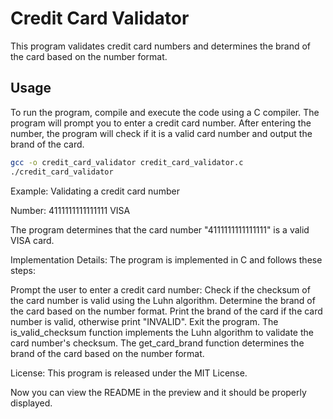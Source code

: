 # Credit Card Validator

This program validates credit card numbers and determines the brand of the card based on the number format.

## Usage

To run the program, compile and execute the code using a C compiler. The program will prompt you to enter a credit card number. After entering the number, the program will check if it is a valid card number and output the brand of the card.

```bash
gcc -o credit_card_validator credit_card_validator.c
./credit_card_validator
```
Example: Validating a credit card number

Number: 4111111111111111
VISA

The program determines that the card number "4111111111111111" is a valid VISA card.

Implementation Details:
The program is implemented in C and follows these steps:

Prompt the user to enter a credit card number:
Check if the checksum of the card number is valid using the Luhn algorithm.
Determine the brand of the card based on the number format.
Print the brand of the card if the card number is valid, otherwise print "INVALID".
Exit the program.
The is_valid_checksum function implements the Luhn algorithm to validate the card number's checksum. The get_card_brand function determines the brand of the card based on the number format.

License:
This program is released under the MIT License.


Now you can view the README in the preview and it should be properly displayed.
